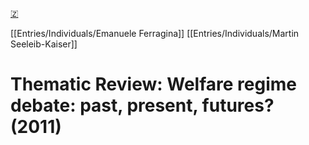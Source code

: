 [🇿](zotero://select/library/items/WUIDH4NJ)

[[Entries/Individuals/Emanuele Ferragina]] [[Entries/Individuals/Martin Seeleib-Kaiser]] 
# Thematic Review: Welfare regime debate: past, present, futures? (2011)

